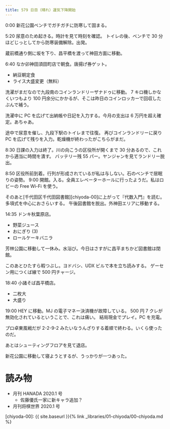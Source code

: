 ```yaml
---
title: 579 日目（晴れ）運気下降開始
---
```


0:00 新花公園ベンチでガチガチに防寒して固まる。

5:20 尿意のため起きる。時計を見て時刻を確認。
トイレの後、ベンチで 30 分ほどじっとしてから防寒装備解除。出発。

蔵前橋通り側に坂を下り、昌平橋を渡って神田方面に移動。

6:40 なか卯神田須田町店で朝食。唐揚げ券ゲット。

* 納豆朝定食
* ライス大盛変更（無料）

洗濯がまだなので九段南のコインランドリーザナドゥに移動。
7 キロ機しかなくいつもより 100 円余分にかかるが、そこは昨日のコインロッカーで回収したぶんで補う。

洗濯中に PC を広げて出納帳や日記を入力する。今月の支出は 6 万円を超え確定。あちゃあ。

途中で尿意を催し、九段下駅のトイレまで往復。
再びコインランドリーに戻り PC を広げて残りを入力。乾燥機が終わったがこちらがまだ。

8:30 日課の入力は終了。川の向こうの区役所が開くまで 30 分あるので、これから適当に時間を潰す。
バッテリー残 55 パー。ヤンジャンを見てランドリー脱出。

8:50 区役所前到着。行列が形成されているが私は与しない。石のベンチで居眠りの姿勢。
9:00 開館。入る。全員エレベーターホールに行ったようだ。私はロビーの Free Wi-Fi を使う。

そのあと[千代田区千代田図書館][chiyoda-00]に上がって『代数入門』を読む。多項式を中心におさらいする。
午後図書館を脱出。外神田エリアに移動する。

14:35 ドンキ秋葉原店。

* 野菜ジュース
* おにぎり (3)
* ロールケーキバニラ

芳林公園に移動して一休み。水浴び。今日はさすがに昌平まちかど図書館は閉館。

このあとひたすら暇つぶし。ヨドバシ、UDX ビルで本を立ち読みする。
ゲーセン用につくば線で 500 円チャージ。

18:40 小諸そば昌平橋店。

* 二枚大
* 大盛り

19:00 HEY に移動。MJ の電子マネー決済機が故障している。
500 円 7 クレが無効化されているということで、これは痛い。
結局現金でプレイ。PC を充電。

プロ卓東風戦だが 2-2-9-2 みたいなうんざりする着順で終わる。いくら使ったのだ。

あとはシューティングフロアを見て退店。

新花公園に移動して寝ようとするが、うっかりが一つあった。

# 読み物

* 月刊 HANADA 2020.1 号
  * 佐藤優氏一家に新キャラ追加？
* 月刊将棋世界 2020.1 号

[chiyoda-00]: {{ site.baseurl }}{% link _libraries/01-chiyoda/00-chiyoda.md %}
